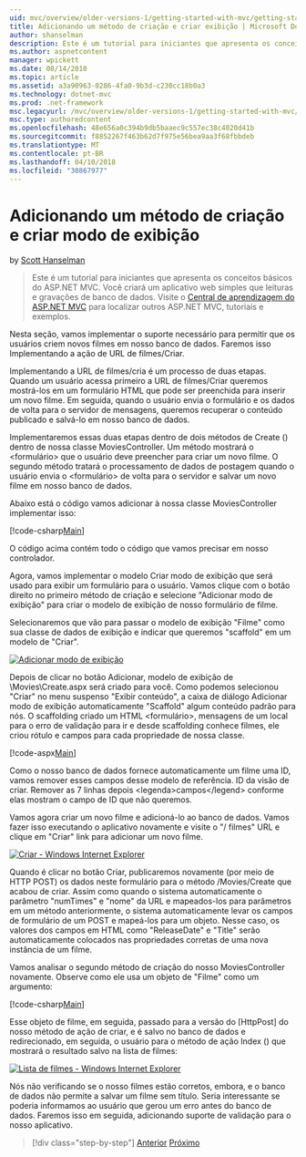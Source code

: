 ```yaml
---
uid: mvc/overview/older-versions-1/getting-started-with-mvc/getting-started-with-mvc-part6
title: Adicionando um método de criação e criar exibição | Microsoft Docs
author: shanselman
description: Este é um tutorial para iniciantes que apresenta os conceitos básicos do ASP.NET MVC. Crie um aplicativo web simples que leituras e gravações de banco de dados.
ms.author: aspnetcontent
manager: wpickett
ms.date: 08/14/2010
ms.topic: article
ms.assetid: a3a90963-0286-4fa0-9b3d-c230cc18b0a3
ms.technology: dotnet-mvc
ms.prod: .net-framework
msc.legacyurl: /mvc/overview/older-versions-1/getting-started-with-mvc/getting-started-with-mvc-part6
msc.type: authoredcontent
ms.openlocfilehash: 48e656a0c394b9db5baaec9c557ec38c4020d41b
ms.sourcegitcommit: f8852267f463b62d7f975e56bea9aa3f68fbbdeb
ms.translationtype: MT
ms.contentlocale: pt-BR
ms.lasthandoff: 04/10/2018
ms.locfileid: "30867977"
---
```

<a name="adding-a-create-method-and-create-view"></a>Adicionando um método de criação e criar modo de exibição
====================
by [Scott Hanselman](https://github.com/shanselman)

> Este é um tutorial para iniciantes que apresenta os conceitos básicos do ASP.NET MVC. Você criará um aplicativo web simples que leituras e gravações de banco de dados. Visite o [Central de aprendizagem do ASP.NET MVC](../../../index.md) para localizar outros ASP.NET MVC, tutoriais e exemplos.


Nesta seção, vamos implementar o suporte necessário para permitir que os usuários criem novos filmes em nosso banco de dados. Faremos isso Implementando a ação de URL de filmes/Criar.

Implementando a URL de filmes/cria é um processo de duas etapas. Quando um usuário acessa primeiro a URL de filmes/Criar queremos mostrá-los em um formulário HTML que pode ser preenchida para inserir um novo filme. Em seguida, quando o usuário envia o formulário e os dados de volta para o servidor de mensagens, queremos recuperar o conteúdo publicado e salvá-lo em nosso banco de dados.

Implementaremos essas duas etapas dentro de dois métodos de Create () dentro de nossa classe MoviesController. Um método mostrará o &lt;formulário&gt; que o usuário deve preencher para criar um novo filme. O segundo método tratará o processamento de dados de postagem quando o usuário envia o &lt;formulário&gt; de volta para o servidor e salvar um novo filme em nosso banco de dados.

Abaixo está o código vamos adicionar à nossa classe MoviesController implementar isso:

[!code-csharp[Main](getting-started-with-mvc-part6/samples/sample1.cs)]

O código acima contém todo o código que vamos precisar em nosso controlador.

Agora, vamos implementar o modelo Criar modo de exibição que será usado para exibir um formulário para o usuário. Vamos clique com o botão direito no primeiro método de criação e selecione "Adicionar modo de exibição" para criar o modelo de exibição de nosso formulário de filme.

Selecionaremos que vão para passar o modelo de exibição "Filme" como sua classe de dados de exibição e indicar que queremos "scaffold" em um modelo de "Criar".

[![Adicionar modo de exibição](getting-started-with-mvc-part6/_static/image2.png)](getting-started-with-mvc-part6/_static/image1.png)

Depois de clicar no botão Adicionar, modelo de exibição de \Movies\Create.aspx será criado para você. Como podemos selecionou "Criar" no menu suspenso "Exibir conteúdo", a caixa de diálogo Adicionar modo de exibição automaticamente "Scaffold" algum conteúdo padrão para nós. O scaffolding criado um HTML &lt;formulário&gt;, mensagens de um local para o erro de validação para ir e desde scaffolding conhece filmes, ele criou rótulo e campos para cada propriedade de nossa classe.

[!code-aspx[Main](getting-started-with-mvc-part6/samples/sample2.aspx)]

Como o nosso banco de dados fornece automaticamente um filme uma ID, vamos remover esses campos desse modelo de referência. ID da visão de criar. Remover as 7 linhas depois &lt;legenda&gt;campos&lt;/legend&gt; conforme elas mostram o campo de ID que não queremos.

Vamos agora criar um novo filme e adicioná-lo ao banco de dados. Vamos fazer isso executando o aplicativo novamente e visite o "/ filmes" URL e clique em "Criar" link para adicionar um novo filme.

[![Criar - Windows Internet Explorer](getting-started-with-mvc-part6/_static/image4.png)](getting-started-with-mvc-part6/_static/image3.png)

Quando é clicar no botão Criar, publicaremos novamente (por meio de HTTP POST) os dados neste formulário para o método /Movies/Create que acabou de criar. Assim como quando o sistema automaticamente o parâmetro "numTimes" e "nome" da URL e mapeados-los para parâmetros em um método anteriormente, o sistema automaticamente levar os campos de formulário de um POST e mapeá-los para um objeto. Nesse caso, os valores dos campos em HTML como "ReleaseDate" e "Title" serão automaticamente colocados nas propriedades corretas de uma nova instância de um filme.

Vamos analisar o segundo método de criação do nosso MoviesController novamente. Observe como ele usa um objeto de "Filme" como um argumento:

[!code-csharp[Main](getting-started-with-mvc-part6/samples/sample3.cs)]

Esse objeto de filme, em seguida, passado para a versão do [HttpPost] do nosso método de ação de criar, e é salvo no banco de dados e redirecionado, em seguida, o usuário para o método de ação Index () que mostrará o resultado salvo na lista de filmes:

[![Lista de filmes - Windows Internet Explorer](getting-started-with-mvc-part6/_static/image6.png)](getting-started-with-mvc-part6/_static/image5.png)

Nós não verificando se o nosso filmes estão corretos, embora, e o banco de dados não permite a salvar um filme sem título. Seria interessante se poderia informamos ao usuário que gerou um erro antes do banco de dados. Faremos isso em seguida, adicionando suporte de validação para o nosso aplicativo.

> [!div class="step-by-step"]
> [Anterior](getting-started-with-mvc-part5.md)
> [Próximo](getting-started-with-mvc-part7.md)
